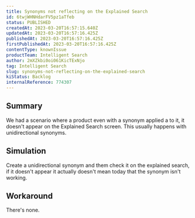 ```yaml
---
title: Synonyms not reflecting on the Explained Search
id: 6twjWHNHdarFV5pz1aTfeb
status: PUBLISHED
createdAt: 2023-03-20T16:57:15.640Z
updatedAt: 2023-03-20T16:57:16.425Z
publishedAt: 2023-03-20T16:57:16.425Z
firstPublishedAt: 2023-03-20T16:57:16.425Z
contentType: knownIssue
productTeam: Intelligent Search
author: 2mXZkbi0oi061KicTExNjo
tag: Intelligent Search
slug: synonyms-not-reflecting-on-the-explained-search
kiStatus: Backlog
internalReference: 774307
---
```


## Summary


We had a scenario where a product even with a synonym applied a to it, it doesn't appear on the Explained Search screen. This usually happens with unidirectional synonyms.


##

## Simulation


Create a unidirectional synonym and them check it on the explained search, if it doesn't appear it actually doesn't mean today that the synonym isn't working.


##

## Workaround


There's none.





